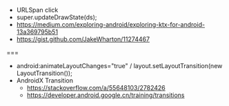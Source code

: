 - URLSpan click
- super.updateDrawState(ds);
- https://medium.com/exploring-android/exploring-ktx-for-android-13a369795b51
- https://gist.github.com/JakeWharton/11274467

===
- android:animateLayoutChanges="true" / layout.setLayoutTransition(new LayoutTransition());
- AndroidX Transition
  - https://stackoverflow.com/a/55648103/2782426
  - https://developer.android.google.cn/training/transitions
